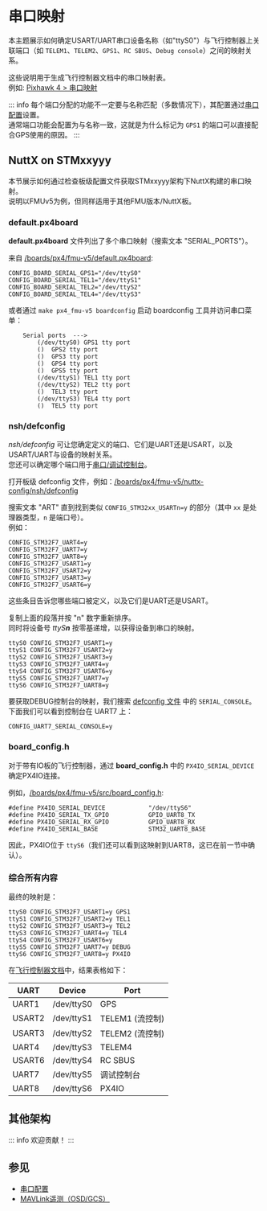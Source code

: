 # 串口映射

本主题展示如何确定USART/UART串口设备名称（如"ttyS0"）与飞行控制器上关联端口（如 `TELEM1`、`TELEM2`、`GPS1`、`RC SBUS`、`Debug console`）之间的映射关系。

这些说明用于生成飞行控制器文档中的串口映射表。  
例如: [Pixhawk 4 > 串口映射](../flight_controller/pixhawk4.md#serial-port-mapping)

::: info
每个端口分配的功能不一定要与名称匹配（多数情况下），其配置通过[串口配置](../peripherals/serial_configuration.md)设置。  
通常端口功能会配置为与名称一致，这就是为什么标记为 `GPS1` 的端口可以直接配合GPS使用的原因。
:::

## NuttX on STMxxyyy

<!-- 说明来自 DavidS 的链接: https://github.com/PX4/PX4-user_guide/pull/672#issuecomment-598198434 -->

本节展示如何通过检查板级配置文件获取STMxxyyy架构下NuttX构建的串口映射。  
说明以FMUv5为例，但同样适用于其他FMU版本/NuttX板。

### default.px4board

**default.px4board** 文件列出了多个串口映射（搜索文本 "SERIAL_PORTS"）。

来自 [/boards/px4/fmu-v5/default.px4board](https://github.com/PX4/PX4-Autopilot/blob/main/boards/px4/fmu-v5/default.px4board):

```
CONFIG_BOARD_SERIAL_GPS1="/dev/ttyS0"
CONFIG_BOARD_SERIAL_TEL1="/dev/ttyS1"
CONFIG_BOARD_SERIAL_TEL2="/dev/ttyS2"
CONFIG_BOARD_SERIAL_TEL4="/dev/ttyS3"
```

或者通过 `make px4_fmu-v5 boardconfig` 启动 boardconfig 工具并访问串口菜单：

```
    Serial ports  --->
        (/dev/ttyS0) GPS1 tty port
        ()  GPS2 tty port
        ()  GPS3 tty port
        ()  GPS4 tty port
        ()  GPS5 tty port
        (/dev/ttyS1) TEL1 tty port
        (/dev/ttyS2) TEL2 tty port
        ()  TEL3 tty port
        (/dev/ttyS3) TEL4 tty port
        ()  TEL5 tty port
```

### nsh/defconfig

_nsh/defconfig_ 可让您确定定义的端口、它们是UART还是USART，以及USART/UART与设备的映射关系。  
您还可以确定哪个端口用于[串口/调试控制台](../debug/system_console.md)。

打开板级 defconfig 文件，例如：[/boards/px4/fmu-v5/nuttx-config/nsh/defconfig](https://github.com/PX4/PX4-Autopilot/blob/main/boards/px4/fmu-v5/nuttx-config/nsh/defconfig#L215-L221)

搜索文本 "ART" 直到找到类似 `CONFIG_STM32xx_USARTn=y` 的部分（其中 `xx` 是处理器类型，`n` 是端口号）。  
例如：

```
CONFIG_STM32F7_UART4=y
CONFIG_STM32F7_UART7=y
CONFIG_STM32F7_UART8=y
CONFIG_STM32F7_USART1=y
CONFIG_STM32F7_USART2=y
CONFIG_STM32F7_USART3=y
CONFIG_STM32F7_USART6=y
```

这些条目告诉您哪些端口被定义，以及它们是UART还是USART。

复制上面的段落并按 "n" 数字重新排序。  
同时将设备号 _ttyS**n**_ 按零基递增，以获得设备到串口的映射。

```
ttyS0 CONFIG_STM32F7_USART1=y
ttyS1 CONFIG_STM32F7_USART2=y
ttyS2 CONFIG_STM32F7_USART3=y
ttyS3 CONFIG_STM32F7_UART4=y
ttyS4 CONFIG_STM32F7_USART6=y
ttyS5 CONFIG_STM32F7_UART7=y
ttyS6 CONFIG_STM32F7_UART8=y
```

要获取DEBUG控制台的映射，我们搜索 [defconfig 文件](https://github.com/PX4/PX4-Autopilot/blob/main/boards/px4/fmu-v5/nuttx-config/nsh/defconfig#L212) 中的 `SERIAL_CONSOLE`。  
下面我们可以看到控制台在 UART7 上：

```
CONFIG_UART7_SERIAL_CONSOLE=y
```

### board_config.h

对于带有IO板的飞行控制器，通过 **board_config.h** 中的 `PX4IO_SERIAL_DEVICE` 确定PX4IO连接。

例如，[/boards/px4/fmu-v5/src/board_config.h](https://github.com/PX4/PX4-Autopilot/blob/main/boards/px4/fmu-v5/src/board_config.h#L59):

```
#define PX4IO_SERIAL_DEVICE            "/dev/ttyS6"
#define PX4IO_SERIAL_TX_GPIO           GPIO_UART8_TX
#define PX4IO_SERIAL_RX_GPIO           GPIO_UART8_RX
#define PX4IO_SERIAL_BASE              STM32_UART8_BASE
```

因此，PX4IO位于 `ttyS6`（我们还可以看到这映射到UART8，这已在前一节中确认）。

### 综合所有内容

最终的映射是：

```
ttyS0 CONFIG_STM32F7_USART1=y GPS1
ttyS1 CONFIG_STM32F7_USART2=y TEL1
ttyS2 CONFIG_STM32F7_USART3=y TEL2
ttyS3 CONFIG_STM32F7_UART4=y TEL4
ttyS4 CONFIG_STM32F7_USART6=y
ttyS5 CONFIG_STM32F7_UART7=y DEBUG
ttyS6 CONFIG_STM32F7_UART8=y PX4IO
```

在[飞行控制器文档](../flight_controller/pixhawk4.md#serial-port-mapping)中，结果表格如下：

| UART   | Device     | Port                  |
| ------ | ---------- | --------------------- |
| UART1  | /dev/ttyS0 | GPS                   |
| USART2 | /dev/ttyS1 | TELEM1 (流控制)       |
| USART3 | /dev/ttyS2 | TELEM2 (流控制)       |
| UART4  | /dev/ttyS3 | TELEM4                |
| USART6 | /dev/ttyS4 | RC SBUS               |
| UART7  | /dev/ttyS5 | 调试控制台            |
| UART8  | /dev/ttyS6 | PX4IO                 |

## 其他架构

::: info
欢迎贡献！
:::

## 参见

- [串口配置](../peripherals/serial_configuration.md)
- [MAVLink遥测（OSD/GCS）](../peripherals/mavlink_peripherals.md)